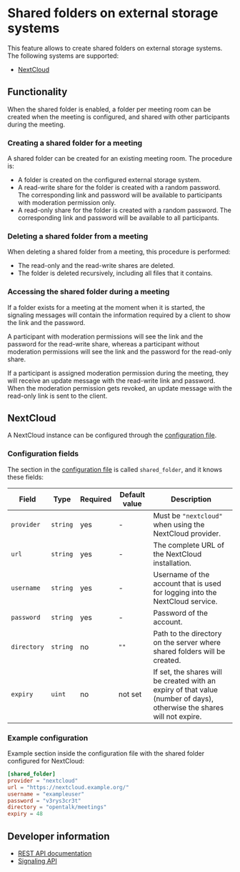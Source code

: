 <!--
SPDX-FileCopyrightText: OpenTalk GmbH <mail@opentalk.eu>
SPDX-License-Identifier: EUPL-1.2
-->

# Shared folders on external storage systems

This feature allows to create shared folders on external storage systems. The
following systems are supported:

- [NextCloud](https://nextcloud.com/)

## Functionality

When the shared folder is enabled, a folder per meeting room can be created
when the meeting is configured, and shared with other participants during the
meeting.

### Creating a shared folder for a meeting

A shared folder can be created for an existing meeting room. The procedure is:

- A folder is created on the configured external storage system.
- A read-write share for the folder is created with a random password. The
  corresponding link and password will be available to participants with
  moderation permission only.
- A read-only share for the folder is created with a random password. The
  corresponding link and password will be available to all participants.

### Deleting a shared folder from a meeting

When deleting a shared folder from a meeting, this procedure is performed:

- The read-only and the read-write shares are deleted.
- The folder is deleted recursively, including all files that it contains.

### Accessing the shared folder during a meeting

If a folder exists for a meeting at the moment when it is started, the signaling messages
will contain the information required by a client to show the link and the password.

A participant with moderation permissions will see the link and the password for
the read-write share, whereas a participant without moderation permissions will
see the link and the password for the read-only share.

If a participant is assigned moderation permission during the meeting, they will
receive an update message with the read-write link and password. When the moderation
permission gets revoked, an update message with the read-only link is sent to the
client.

## NextCloud

A NextCloud instance can be configured through the [configuration file](configuration.md).

### Configuration fields

The section in the [configuration file](configuration.md) is called `shared_folder`, and it knows these fields:

| Field       | Type     | Required | Default value | Description                                                                                                             |
| ----------- | -------- | -------- | ------------- | ----------------------------------------------------------------------------------------------------------------------- |
| `provider`  | `string` | yes      | -             | Must be `"nextcloud"` when using the NextCloud provider.                                                                |
| `url`       | `string` | yes      | -             | The complete URL of the NextCloud installation.                                                                         |
| `username`  | `string` | yes      | -             | Username of the account that is used for logging into the NextCloud service.                                            |
| `password`  | `string` | yes      | -             | Password of the account.                                                                                                |
| `directory` | `string` | no       | `""`          | Path to the directory on the server where shared folders will be created.                                               |
| `expiry`    | `uint`   | no       | not set       | If set, the shares will be created with an expiry of that value (number of days), otherwise the shares will not expire. |

### Example configuration

Example section inside the configuration file with the shared folder configured for NextCloud:

```toml
[shared_folder]
provider = "nextcloud"
url = "https://nextcloud.example.org/"
username = "exampleuser"
password = "v3rys3cr3t"
directory = "opentalk/meetings"
expiry = 48
```

## Developer information

- [REST API documentation](https://opentalk.eu/docs/developer/rest/#tag/shared_folder)
- [Signaling API](../signaling/reference/shared_folder.md)
